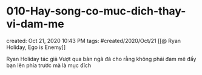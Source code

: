 ---
---

# 010-Hay-song-co-muc-dich-thay-vi-dam-me

created: Oct 21, 2020 10:43 PM
tags: #created/2020/Oct/21
[[@ Ryan Holiday, Ego is Enemy]]

Ryan Holiday tác giả Vượt qua bản ngã đã cho rằng không phải đam mê đẩy bạn lên phía trước mà là mục đích